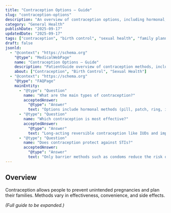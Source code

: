 ```yaml
---
title: "Contraception Options — Guide"
slug: "contraception-options"
description: "An overview of contraception options, including hormonal, barrier, long-acting reversible methods, and emergency contraception."
category: "General Health"
publishDate: "2025-09-17"
updatedDate: "2025-09-17"
tags: ["contraception", "birth control", "sexual health", "family planning"]
draft: false
jsonld:
  - "@context": "https://schema.org"
    "@type": "MedicalWebPage"
    name: "Contraception Options — Guide"
    description: "PatientGuide overview of contraception methods, including hormonal, barrier, long-acting reversible contraception, and emergency contraception."
    about: ["Contraception", "Birth Control", "Sexual Health"]
  - "@context": "https://schema.org"
    "@type": "FAQPage"
    mainEntity:
      - "@type": "Question"
        name: "What are the main types of contraception?"
        acceptedAnswer:
          "@type": "Answer"
          text: "Options include hormonal methods (pill, patch, ring, injection), barrier methods (condoms, diaphragm), long-acting reversible contraception (IUD, implant), and emergency contraception."
      - "@type": "Question"
        name: "Which contraception is most effective?"
        acceptedAnswer:
          "@type": "Answer"
          text: "Long-acting reversible contraception like IUDs and implants are the most effective, with success rates >99%."
      - "@type": "Question"
        name: "Does contraception protect against STIs?"
        acceptedAnswer:
          "@type": "Answer"
          text: "Only barrier methods such as condoms reduce the risk of sexually transmitted infections."
---
```


## Overview
Contraception allows people to prevent unintended pregnancies and plan their families. Methods vary in effectiveness, convenience, and side effects.

*(Full guide to be expanded.)*
